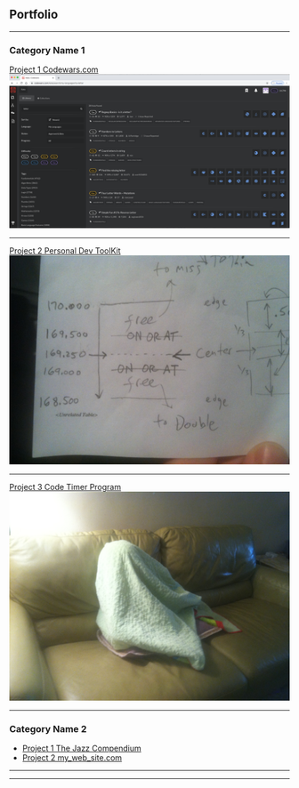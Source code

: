 ## Portfolio

---

### Category Name 1 

[Project 1 Codewars.com](/alternate_page)
<img src="images/codewars kata.png?raw=true"/>

---
[Project 2 Personal Dev ToolKit](/pdf/sample_presentation.pdf)
<img src="images/IMG_6140.JPG?raw=true"/>

---
[Project 3 Code Timer Program](http://example.com/)
<img src="images/IMG_6139.JPG?raw=true"/>

---

### Category Name 2

- [Project 1 The Jazz Compendium](http://example.com/)
- [Project 2 my_web_site.com](http://example.com/)

---




---

